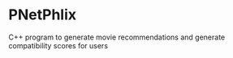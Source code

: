 # PNetPhlix
C++ program to generate movie recommendations and generate compatibility scores for users
